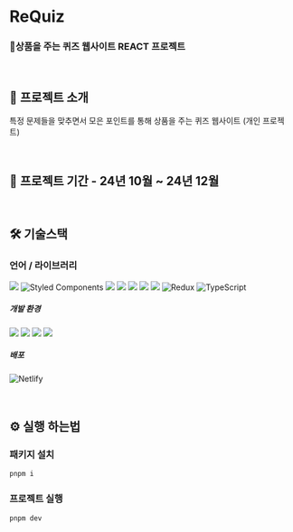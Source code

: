 


# ReQuiz

### 💜상품을 주는 퀴즈 웹사이트 REACT 프로젝트

<br>

## 🥨 프로젝트 소개

특정 문제들을 맞추면서 모은 포인트를 통해 상품을 주는 퀴즈 웹사이트 (개인 프로젝트)

<br>

## 📆 프로젝트 기간 - 24년 10월  ~ 24년 12월

<br>

## 🛠️ 기술스택

### 언어 / 라이브러리

<img src="https://img.shields.io/badge/html5-E34F26?style=for-the-badge&logo=html5&logoColor=white"> ![Styled Components](https://img.shields.io/badge/styled--components-DB7093?style=for-the-badge&logo=styled-components&logoColor=white)
 <img src="https://img.shields.io/badge/javascript-F7DF1E?style=for-the-badge&logo=javascript&logoColor=black"> <img src="https://img.shields.io/badge/react-61DAFB?style=for-the-badge&logo=react&logoColor=black"> <img src="https://img.shields.io/badge/React_Router-CA4245?style=for-the-badge&logo=react-router&logoColor=white"> <img src="https://img.shields.io/badge/swiper-6332F6?style=for-the-badge&logo=swiper&logoColor=white"> <img src="https://img.shields.io/badge/ESLint-4B32C3?style=for-the-badge&logo=ESLint&logoColor=white" /> ![Redux](https://img.shields.io/badge/redux-%23593d88.svg?style=for-the-badge&logo=redux&logoColor=white) 
![TypeScript](https://img.shields.io/badge/typescript-%23007ACC.svg?style=for-the-badge&logo=typescript&logoColor=white)

##### 개발 환경

<img src="https://img.shields.io/badge/Visual_Studio-5C2D91?style=for-the-badge&logo=visual%20studio&logoColor=white"> <img src="https://img.shields.io/badge/Figma-F24E1E?style=for-the-badge&logo=figma&logoColor=white"> <img src="https://img.shields.io/badge/vite-ACF3FF?style=for-the-badge&logo=vite&logoColor=black"> <img src="https://img.shields.io/badge/pnpm-F69220?style=for-the-badge&logo=pnpm&logoColor=white"> 

##### 배포

![Netlify](https://img.shields.io/badge/netlify-%23000000.svg?style=for-the-badge&logo=netlify&logoColor=#00C7B7)

<br>

## ⚙️ 실행 하는법

### 패키지 설치

```bash
pnpm i
```

### 프로젝트 실행

```bash
pnpm dev
```
